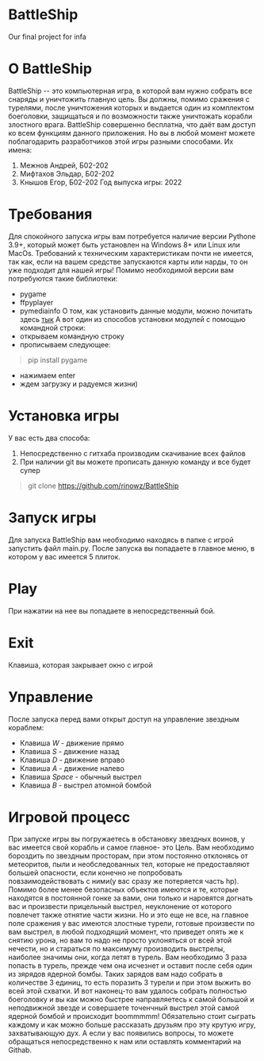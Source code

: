 # BattleShip
Our final project for infa
# O BattleShip
 BattleShip -- это компьютерная игра, в которой вам нужно собрать все снаряды и уничтожить главную цель. Вы должны, помимо сражения с турелями, после уничтожения которых и выдается один из комплектом боеголовки, защищаться и по возможности также уничтожать корабли злостного врага. BattleShip совершенно бесплатна, что даёт вам доступ ко всем функциям данного приложения. Но вы в любой момент можете поблагодарить разработчиков этой игры разными способами. Их имена:

1. Межнов Андрей, Б02-202
2. Мифтахов Эльдар, Б02-202
3. Кнышов Егор, Б02-202 
Год выпуска игры: 2022

# Требования
Для спокойного запуска игры вам потребуется наличие версии Pythone 3.9+, который может быть установлен на Windows 8+ или Linux или MacOs. Требований к техническим характеристикам почти не имеется, так как, если на вашем средстве запускаются карты или нарды, то он уже подходит для нашей игры!
Помимо необходимой версии вам потребуются такие библиотеки:
* pygame 
* ffpyplayer
* pymediainfo
О том, как установить данные модули, можно почитать здесь [тык](https://pypi.org/project/audioplayer/)
А вот один из способов установки модулей с помощью командной строки:
* открываем командную строку
* прописываем следующее:
 > pip install pygame
* нажимаем enter
* ждем загрузку и радуемся жизни)
# Установка игры
У вас есть два способа:
1. Непосредственно с гитхаба производим скачивание всех файлов
2. При наличии git вы можете прописать данную команду и все будет супер
> git clone https://github.com/rinowz/BattleShip
# Запуск игры
Для запуска BattleShip вам необходимо находясь в папке с игрой запустить файл main.py.
После запуска вы попадаете в главное меню, в котором у вас имеется 5 плиток.
# Play
При нажатии на нее вы попадаете в непосредственный бой. 
# Exit 
Клавиша, которая закрывает окно с игрой
# Управление 
После запуска перед вами открыт доступ на управление звездным кораблем:
* Клавиша *W* - движение прямо 
* Клавиша *S* - движение назад
* Клавиша *D* - движение вправо
* Клавиша *A* - движение налево
* Клавиша *Space* - обычный выстрел
* Клавиша *B* - выстрел атомной бомбой
# Игровой процесс
При запуске игры вы погружаетесь в обстановку звездных воинов, у вас имеется свой корабль и самое главное- это Цель. Вам необходимо бороздить по звездным просторам, при этом постоянно отклонясь от метеоритов, пыли и необследованных тел, которые не предоставляют большей опасности, если конечно не попробовать повзаимодействовать с ними(у вас сразу же потеряется часть hp). Помимо более менее безопасных объектов имеются и те, которые находятся в постоянной гонке за вами, они только и наровятся догнать вас и произвести прицельный выстрел, неуклонение от которого повлечет также отнятие части жизни. Но и это еще не все, на главное поле сражения у вас имеются злостные турели, готовые произвести по вам выстрел, в любой подходящий момент, что приведет опять же к снятию урона, но вам то надо не просто уклоняться от всей этой нечести, но и стараться по максимуму производить выстрелы, наиболее значимы они, когда летят в турель. Вам необходимо 3 раза попасть в турель, прежде чем она исчезнет и оставит после себя один из зярядов ядерной бомбы. Таких зарядов вам надо собрать в количестве 3 единиц, то есть поразить 3 турели и при этом выжить во всей этой схватки. И вот наконец-то вам удалось собрать полностью боеголовку и вы как можно быстрее направляетесь к самой большой и неподвижной звезде и совершаете точенчный выстрел этой самой ядерной бомбой и происходит boommmmm!
Обязательно стоит сыграть каждому и как можно больше рассказать друзьям про эту крутую игру, захватывающую дух. А если у вас появились вопросы, то можете обращаться непосредственно к нам или оставлять комментарий на Githab.
